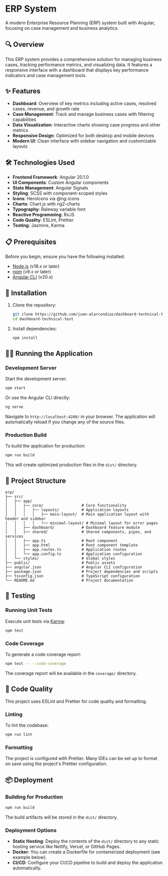 # ERP System

A modern Enterprise Resource Planning (ERP) system built with Angular, focusing on case management and business analytics.

## 🔍 Overview

This ERP system provides a comprehensive solution for managing business cases, tracking performance metrics, and visualizing data. It features a responsive interface with a dashboard that displays key performance indicators and case management tools.

## ✨ Features

- **Dashboard**: Overview of key metrics including active cases, resolved cases, revenue, and growth rate
- **Case Management**: Track and manage business cases with filtering capabilities
- **Data Visualization**: Interactive charts showing case progress and other metrics
- **Responsive Design**: Optimized for both desktop and mobile devices
- **Modern UI**: Clean interface with sidebar navigation and customizable layouts

## 🛠️ Technologies Used

- **Frontend Framework**: Angular 20.1.0
- **UI Components**: Custom Angular components
- **State Management**: Angular Signals
- **Styling**: SCSS with component-scoped styles
- **Icons**: HeroIcons via @ng-icons
- **Charts**: Chart.js with ng2-charts
- **Typography**: Raleway variable font
- **Reactive Programming**: RxJS
- **Code Quality**: ESLint, Prettier
- **Testing**: Jasmine, Karma

## 📋 Prerequisites

Before you begin, ensure you have the following installed:
- [Node.js](https://nodejs.org/) (v18.x or later)
- [npm](https://www.npmjs.com/) (v9.x or later)
- [Angular CLI](https://angular.io/cli) (v20.x)

## 🚀 Installation

1. Clone the repository:
   ```bash
   git clone https://github.com/juan-alarcondiaz/dashboard-technical-test.git
   cd dashboard-technical-test
   ```

2. Install dependencies:
   ```bash
   npm install
   ```

## 🏃‍♂️ Running the Application

### Development Server

Start the development server:

```bash
npm start
```

Or use the Angular CLI directly:

```bash
ng serve
```

Navigate to `http://localhost:4200/` in your browser. The application will automatically reload if you change any of the source files.

### Production Build

To build the application for production:

```bash
npm run build
```

This will create optimized production files in the `dist/` directory.

## 📁 Project Structure

```
erp/
├── src/
│   ├── app/
│   │   ├── core/                 # Core functionality
│   │   │   ├── layouts/          # Application layouts
│   │   │   │   ├── main-layout/  # Main application layout with header and sidebar
│   │   │   │   └── minimal-layout/ # Minimal layout for error pages
│   │   ├── dashboard/            # Dashboard feature module
│   │   ├── shared/               # Shared components, pipes, and services
│   │   ├── app.ts                # Root component
│   │   ├── app.html              # Root component template
│   │   ├── app.routes.ts         # Application routes
│   │   └── app.config.ts         # Application configuration
│   └── styles/                   # Global styles
├── public/                       # Public assets
├── angular.json                  # Angular CLI configuration
├── package.json                  # Project dependencies and scripts
├── tsconfig.json                 # TypeScript configuration
└── README.md                     # Project documentation
```

## 🧪 Testing

### Running Unit Tests

Execute unit tests via [Karma](https://karma-runner.github.io):

```bash
npm test
```

### Code Coverage

To generate a code coverage report:

```bash
npm test -- --code-coverage
```

The coverage report will be available in the `coverage/` directory.

## 🧹 Code Quality

This project uses ESLint and Prettier for code quality and formatting.

### Linting

To lint the codebase:

```bash
npm run lint
```

### Formatting

The project is configured with Prettier. Many IDEs can be set up to format on save using the project's Prettier configuration.

## 📦 Deployment

### Building for Production

```bash
npm run build
```

The build artifacts will be stored in the `dist/` directory.

### Deployment Options

- **Static Hosting**: Deploy the contents of the `dist/` directory to any static hosting service like Netlify, Vercel, or GitHub Pages.
- **Docker**: You can create a Dockerfile for containerized deployment (see example below).
- **CI/CD**: Configure your CI/CD pipeline to build and deploy the application automatically.
